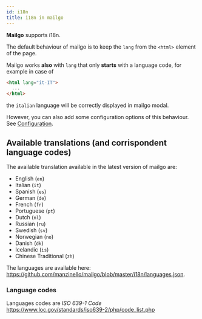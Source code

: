 ```yaml
---
id: i18n
title: i18n in mailgo
---
```


**Mailgo** supports i18n.

The default behaviour of mailgo is to keep the `lang` from the `<html>` element of the page.

Mailgo works **also** with `lang` that only **starts** with a language code, for example in case of

```html
<html lang="it-IT">
  ...
</html>
```

the `italian` language will be correctly displayed in mailgo modal.

However, you can also add some configuration options of this behaviour. See [Configuration](/docs/configuration).

## Available translations (and corrispondent language codes)

The available translation available in the latest version of mailgo are:

- English (`en`)
- Italian (`it`)
- Spanish (`es`)
- German (`de`)
- French (`fr`)
- Portuguese (`pt`)
- Dutch (`nl`)
- Russian (`ru`)
- Swedish (`sv`)
- Norwegian (`no`)
- Danish (`dk`)
- Icelandic (`is`)
- Chinese Traditional (`zh`)

The languages are available here: <https://github.com/manzinello/mailgo/blob/master/i18n/languages.json>.

### Language codes

Languages codes are _ISO 639-1 Code_ <https://www.loc.gov/standards/iso639-2/php/code_list.php>
